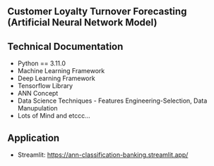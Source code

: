 ## Customer Loyalty Turnover Forecasting (Artificial Neural Network Model) 

## Technical Documentation
- Python == 3.11.0
- Machine Learning Framework
- Deep Learning Framework
- Tensorflow Library
- ANN Concept
- Data Science Techniques - Features Engineering-Selection, Data Manupulation 
- Lots of Mind and etccc... 


## Application
- Streamlit: https://ann-classification-banking.streamlit.app/